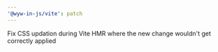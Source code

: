 ```yaml
---
'@wyw-in-js/vite': patch
---
```


Fix CSS updation during Vite HMR where the new change wouldn't get correctly applied
